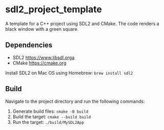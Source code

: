 # sdl2_project_template
A template for a C++ project using SDL2 and CMake. The code renders a black window with a green square.

## Dependencies
- SDL2 https://www.libsdl.orga
- CMake https://cmake.org

Install SDL2 on Mac OS using Homebrew:
`brew install sdl2`

## Build
Navigate to the project directory and run the following commands:
1. Generate build files: `cmake -B build`
2. Build the target: `cmake --build build`
3. Run the target: `./build/MySDL2App`
